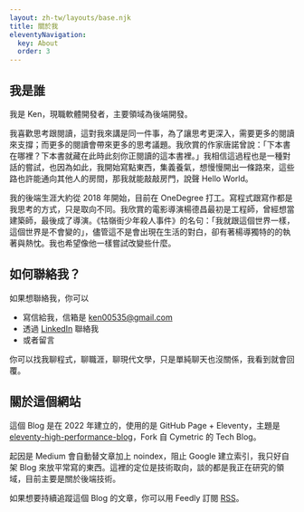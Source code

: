 ```yaml
---
layout: zh-tw/layouts/base.njk
title: 關於我
eleventyNavigation:
  key: About
  order: 3
---
```


## 我是誰

我是 Ken，現職軟體開發者，主要領域為後端開發。

我喜歡思考跟閱讀，這對我來講是同一件事，為了讓思考更深入，需要更多的閱讀來支撐；而更多的閱讀會帶來更多的思考議題。我欣賞的作家唐諾曾說：「下本書在哪裡？下本書就藏在此時此刻你正閱讀的這本書裡。」我相信這過程也是一種對話的嘗試，也因為如此，我開始寫點東西，集義養氣，想慢慢開出一條路來，這些路也許能通向其他人的房間，那我就能敲敲房門，說聲 Hello World。

我的後端生涯大約從 2018 年開始，目前在 OneDegree 打工。寫程式跟寫作都是我思考的方式，只是取向不同。我欣賞的電影導演楊德昌最初是工程師，曾經想當建築師，最後成了導演。《牯嶺街少年殺人事件》的名句：「我就跟這個世界一樣，這個世界是不會變的」，儘管這不是會出現在生活的對白，卻有著楊導獨特的的執著與熱忱。我也希望像他一樣嘗試改變些什麼。

## 如何聯絡我？

如果想聯絡我，你可以

- 寫信給我，信箱是 ken00535@gmail.com
- 透過 [LinkedIn](https://www.linkedin.com/in/ken00535/) 聯絡我
- 或者留言

你可以找我聊程式，聊職涯，聊現代文學，只是單純聊天也沒關係，我看到就會回覆。

## 關於這個網站

這個 Blog 是在 2022 年建立的，使用的是 GitHub Page + Eleventy，主題是 [eleventy-high-performance-blog](https://github.com/google/eleventy-high-performance-blog)，Fork 自 Cymetric 的 Tech Blog。

起因是 Medium 會自動替文章加上 noindex，阻止 Google 建立索引，我只好自架 Blog 來放平常寫的東西。這裡的定位是技術取向，談的都是我正在研究的領域，目前主要是關於後端技術。

如果想要持續追蹤這個 Blog 的文章，你可以用 Feedly 訂閱 [RSS](https://blog.kenwsc.com/feed/feed.xml)。
